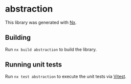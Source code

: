 # abstraction

This library was generated with [Nx](https://nx.dev).

## Building

Run `nx build abstraction` to build the library.

## Running unit tests

Run `nx test abstraction` to execute the unit tests via [Vitest](https://vitest.dev/).
